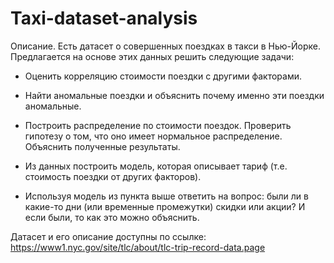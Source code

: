 # Taxi-dataset-analysis

Описание.
Есть датасет о совершенных поездках в такси в Нью-Йорке. Предлагается на основе этих данных решить следующие задачи:

- Оценить корреляцию стоимости поездки с другими факторами.

- Найти аномальные поездки и объяснить почему именно эти поездки аномальные.

- Построить распределение по стоимости поездок. Проверить гипотезу о том, что оно имеет нормальное распределение. Объяснить полученные результаты.

- Из данных построить модель, которая описывает тариф (т.е. стоимость поездки от других факторов).

- Используя модель из пункта выше ответить на вопрос: были ли в какие-то дни (или временные промежутки) скидки или акции? И если были, то как это можно объяснить.

Датасет и его описание доступны по ссылке: https://www1.nyc.gov/site/tlc/about/tlc-trip-record-data.page
